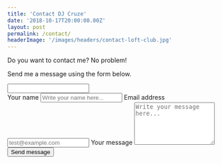 ```yaml
---
title: 'Contact DJ Cruze'
date: '2018-10-17T20:00:00.00Z'
layout: post
permalink: /contact/
headerImage: '/images/headers/contact-loft-club.jpg'
---
```


Do you want to contact me? No problem!

Send me a message using the form below.

<form class="w-full" data-netlify="true" netlify-honeypot="bot-field">
    <div class="mt-8">
        <div class="hidden">
            <input name="bot-field" />
        </div>
        <div class="grid grid-cols-1 gap-6">
            <label class="block">
                <span class="text-gray-700">Your name</span>
                <input type="text" class="{{theme.form.input}}" placeholder="Write your name here...">
            </label>
            <label class="block">
                <span class="text-gray-700">Email address</span>
                <input type="email" class="{{theme.form.input}}" placeholder="test@example.com">
            </label>
            <label class="block">
                <span class="text-gray-700">Your message</span>
                <textarea class="{{theme.form.textarea}}" placeholder="Write your message here..."
                    rows="6"
                    spellcheck="false"></textarea>
            </label>
        </div>
    </div>
    <button type="submit" class="{{theme.components.button}} w-full my-8 uppercase p-4 rounded-md font-semibold">
        Send message
    </button>
</form>